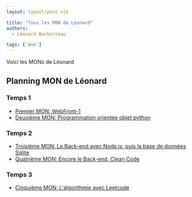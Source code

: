 ```yaml
---
layout: layout/post.njk

title: "Tous les MON de Léonard"
authors:
  - Léonard Barbotteau

tags: ['mon']
---
```

<!-- Début Résumé -->
Voici les MONs de Léonard
<!-- fin résumé -->

## Planning MON de Léonard

### Temps 1
- [Premier MON: WebFront-1](./WebFront-1/)
- [Deuxième MON: Programmation orientée objet python](./ObjetPython/)

### Temps 2
- [Troisième MON: Le Back-end avec Node.js, puis la base de données Sqlite](./NodeSqlite/)
- [Quatrième MON: Encore le Back-end, Clean Code](./Clean_Back-end/)

### Temps 3
- [Cinquième MON: L'algorithmie avec Leetcode](./Leetcode/)